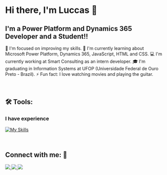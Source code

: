 # Hi there, I'm Luccas :wave:

## I'm a Power Platform and Dynamics 365 Developer and a Student!!

🔭 I'm focused on improving my skills.
🌱 I'm currently learning about Microsoft Power Platform, Dynamics 365, JavaScript, HTML and CSS.
💻 I'm currently working at Smart Consulting as an intern developer.
🎓 I'm graduating in Information Systems at UFOP (Universidade Federal de Ouro Preto - Brazil).
⚡ Fun fact: I love watching movies and playing the guitar.

</br>

## 🛠 Tools:

### I have experience

[![My Skills](https://skillicons.dev/icons?i=c,cs,js,java,git,github)](https://skillicons.dev)

</br>

## Connect with me: :iphone:

<a href="https://www.linkedin.com/in/luccas-carneiro-678689171/" target="_blank">
  <img src="https://img.shields.io/badge/-LinkedIn-%230077B5?style=for-the-badge&logo=linkedin&logoColor=white" target="_blank">
</a>
<a href = "mailto:luccas.carneiro@aluno.ufop.edu.br">
  <img src="https://img.shields.io/badge/-Gmail-%23333?style=for-the-badge&logo=gmail&logoColor=white" target="_blank">
</a>
<a href="https://instagram.com/luccascarneiro/" target="_blank">
  <img src="https://img.shields.io/badge/-Instagram-%23E4405F?style=for-the-badge&logo=instagram&logoColor=white" target="_blank">
</a>
